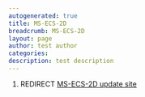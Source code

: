 ```yaml
---
autogenerated: true
title: MS-ECS-2D
breadcrumb: MS-ECS-2D
layout: page
author: test author
categories: 
description: test description
---
```


1.  REDIRECT [MS-ECS-2D update site](MS-ECS-2D_update_site "wikilink")

